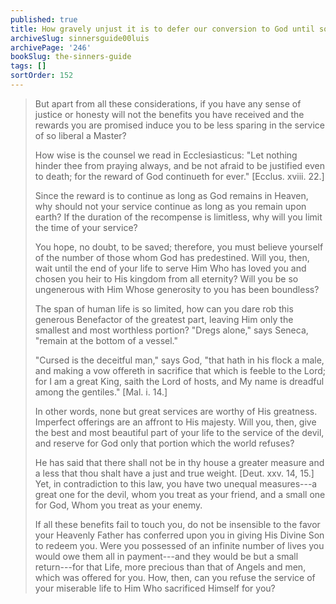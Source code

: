 ```yaml
---
published: true
title: How gravely unjust it is to defer our conversion to God until some later time
archiveSlug: sinnersguide00luis
archivePage: '246'
bookSlug: the-sinners-guide
tags: []
sortOrder: 152
---
```


> But apart from all these considerations, if you have any sense of justice or honesty will not the benefits you have received and the rewards you are promised induce you to be less sparing in the service of so liberal a Master?
> 
> How wise is the counsel we read in Ecclesiasticus: "Let nothing hinder thee from praying always, and be not afraid to be justified even to death; for the reward of God continueth for ever." [Ecclus. xviii. 22.]
> 
> Since the reward is to continue as long as God remains in Heaven, why should not your service continue as long as you remain upon earth? If the duration of the recompense is limitless, why will you limit the time of your service?
>
> You hope, no doubt, to be saved; therefore, you must believe yourself of the number of those whom God has predestined. Will you, then, wait until the end of your life to serve Him Who has loved you and chosen you heir to His kingdom from all eternity? Will you be so ungenerous with Him Whose generosity to you has been boundless?
> 
> The span of human life is so limited, how can you dare rob this generous Benefactor of the greatest part, leaving Him only the smallest and most worthless portion? "Dregs alone," says Seneca, "remain at the bottom of a vessel."
> 
> "Cursed is the deceitful man," says God, "that hath in his flock a male, and making a vow offereth in sacrifice that which is feeble to the Lord; for I am a great King, saith the Lord of hosts, and My name is dreadful among the gentiles." [Mal. i. 14.]
> 
> In other words, none but great services are worthy of His greatness. Imperfect offerings are an affront to His majesty. Will you, then, give the best and most beautiful part of your life to the service of the devil, and reserve for God only that portion which the world refuses?
> 
> He has said that there shall not be in thy house a greater measure and a less that thou shalt have a just and true weight. [Deut. xxv. 14, 15.] Yet, in contradiction to this law, you have two unequal measures---a great one for the devil, whom you treat as your friend, and a small one for God, Whom you treat as your enemy.
>
> If all these benefits fail to touch you, do not be insensible to the favor your Heavenly Father has conferred upon you in giving His Divine Son to redeem you. Were you possessed of an infinite number of lives you would owe them all in payment---and they would be but a small return---for that Life, more precious than that of Angels and men, which was offered for you. How, then, can you refuse the service of your miserable life to Him Who sacrificed Himself for you?
